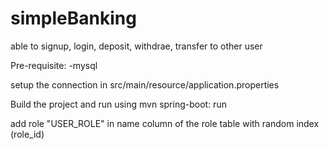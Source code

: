 # simpleBanking
able to signup, login, deposit, withdrae, transfer to other user

Pre-requisite:
-mysql

setup the connection in src/main/resource/application.properties


Build the project and run using mvn spring-boot: run

add role "USER_ROLE" in name column of the role table with random index (role_id)
